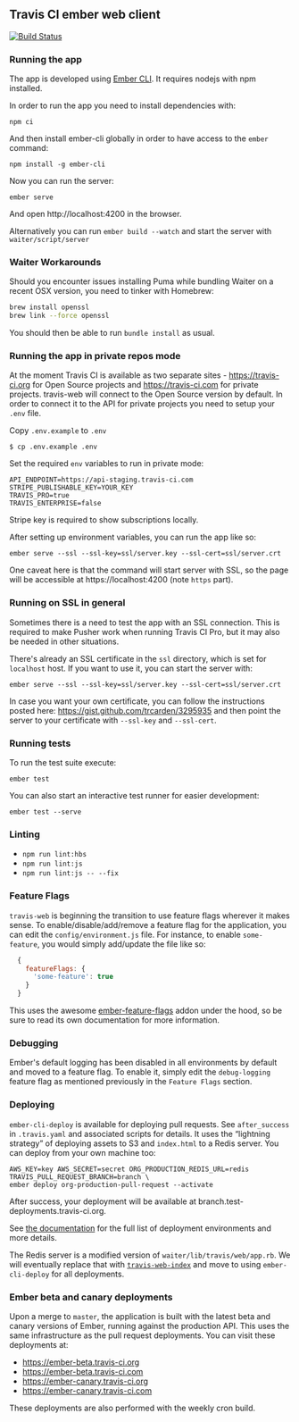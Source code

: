 ## Travis CI ember web client

[![Build Status](https://travis-ci.org/travis-ci/travis-web.svg?branch=master)](https://travis-ci.org/travis-ci/travis-web)
### Running the app

The app is developed using [Ember CLI](http://ember-cli.com). It requires nodejs
with npm installed.

In order to run the app you need to install dependencies with:

    npm ci

And then install ember-cli globally in order to have access to the `ember` command:

    npm install -g ember-cli

Now you can run the server:

    ember serve

And open http://localhost:4200 in the browser.

Alternatively you can run `ember build --watch` and start the server with `waiter/script/server`

### Waiter Workarounds

Should you encounter issues installing Puma while bundling Waiter on a recent
OSX version, you need to tinker with Homebrew:

``` bash
brew install openssl
brew link --force openssl
```

You should then be able to run `bundle install` as usual.

### Running the app in private repos mode

At the moment Travis CI is available as two separate sites - https://travis-ci.org for Open Source
projects and https://travis-ci.com for private projects. travis-web will connect
to the Open Source version by default. In order to connect it to the API for private projects you need to setup your `.env` file.

Copy `.env.example` to `.env`

```
$ cp .env.example .env
```

Set the required `env` variables to run in private mode:

```
API_ENDPOINT=https://api-staging.travis-ci.com
STRIPE_PUBLISHABLE_KEY=YOUR_KEY
TRAVIS_PRO=true
TRAVIS_ENTERPRISE=false
```
Stripe key is required to show subscriptions locally.

After setting up environment variables, you can run the app like so:

```
ember serve --ssl --ssl-key=ssl/server.key --ssl-cert=ssl/server.crt
```

One caveat here is that the command will start server with SSL, so the page will
be accessible at https://localhost:4200 (note `https` part).

### Running on SSL in general

Sometimes there is a need to test the app with an SSL connection. This is required
to make Pusher work when running Travis CI Pro, but it may also be needed in other
situations.

There's already an SSL certificate in the `ssl` directory, which is set for `localhost`
host. If you want to use it, you can start the server with:

```
ember serve --ssl --ssl-key=ssl/server.key --ssl-cert=ssl/server.crt
```

In case you want your own certificate, you can follow the instructions posted
here: https://gist.github.com/trcarden/3295935 and then point the server to your
certificate with `--ssl-key` and `--ssl-cert`.

### Running tests

To run the test suite execute:

    ember test

You can also start an interactive test runner for easier development:

    ember test --serve

### Linting

* `npm run lint:hbs`
* `npm run lint:js`
* `npm run lint:js -- --fix`

### Feature Flags

`travis-web` is beginning the transition to use feature flags wherever it makes
sense. To enable/disable/add/remove a feature flag for the application, you can
edit the `config/environment.js` file. For instance, to enable `some-feature`, you would
simply add/update the file like so:

```js
  {
    featureFlags: {
      'some-feature': true
    }
  }
```

This uses the awesome [ember-feature-flags](https://github.com/kategengler/ember-feature-flags) addon under the hood, so be sure to read its own
documentation for more information.

### Debugging

Ember's default logging has been disabled in all environments by default and
moved to a feature flag. To enable it, simply edit the `debug-logging` feature
flag as mentioned previously in the `Feature Flags` section.

### Deploying

`ember-cli-deploy` is available for deploying pull requests. See `after_success`
in `.travis.yaml` and associated scripts for details. It uses the “lightning
strategy” of deploying assets to S3 and `index.html` to a Redis server. You can
deploy from your own machine too:

```
AWS_KEY=key AWS_SECRET=secret ORG_PRODUCTION_REDIS_URL=redis TRAVIS_PULL_REQUEST_BRANCH=branch \
ember deploy org-production-pull-request --activate
```

After success, your deployment will be available at branch.test-deployments.travis-ci.org.

See [the documentation](https://github.com/travis-pro/manual/pull/13) for the full list of
deployment environments and more details.

The Redis server is a modified version of `waiter/lib/travis/web/app.rb`. We will eventually replace
that with [`travis-web-index`](https://github.com/travis-ci/travis-web-index) and move to using
`ember-cli-deploy` for all deployments.

### Ember beta and canary deployments

Upon a merge to `master`, the application is built with the latest beta and canary versions
of Ember, running against the production API. This uses the same infrastructure as the
pull request deployments. You can visit these deployments at:
* https://ember-beta.travis-ci.org
* https://ember-beta.travis-ci.com
* https://ember-canary.travis-ci.org
* https://ember-canary.travis-ci.com

These deployments are also performed with the weekly cron build.
